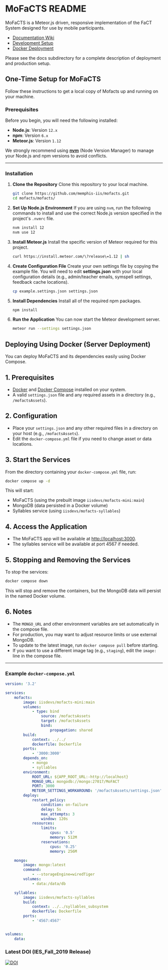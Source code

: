 # MoFaCTS README

MoFaCTS is a Meteor.js driven, responsive implementation of the FaCT System
designed for use by mobile participants.
- [Documentation Wiki](https://github.com/memphis-iis/mofacts/wiki)
- [Development Setup](#one-time-setup-for-mofacts)
- [Docker Deployment](#deploying-using-docker)

Please see the docs subdirectory for a complete description of deployment and
production setup.

## One-Time Setup for MoFaCTS

Follow these instructions to get a local copy of Mofacts up and running on your machine.

### Prerequisites

Before you begin, you will need the following installed:
* **Node.js**: Version `12.x`
* **npm**: Version `6.x`
* **Meteor.js**: Version `1.12`

We strongly recommend using **[nvm](https://github.com/nvm-sh/nvm)** (Node Version Manager) to manage your Node.js and npm versions to avoid conflicts.

---

### Installation

1.  **Clone the Repository**
    Clone this repository to your local machine.
    ```bash
    git clone https://github.com/memphis-iis/mofacts.git
    cd mofacts/mofacts/
    ```

2.  **Set Up Node.js Environment**
    If you are using `nvm`, run the following commands to install and use the correct Node.js version specified in the project's `.nvmrc` file.
    ```bash
    nvm install 12
    nvm use 12
    ```

3.  **Install Meteor.js**
    Install the specific version of Meteor required for this project.
    ```bash
    curl https://install.meteor.com/\?release\=1.12 | sh
    ```

4.  **Create Configuration File**
    Create your own settings file by copying the example file. You will need to edit **settings.json** with your local configuration details (e.g., admin/teacher emails, symspell settings, feedback cache locations).
    ```bash
    cp example.settings.json settings.json
    ```

5.  **Install Dependencies**
    Install all of the required npm packages.
    ```bash
    npm install
    ```

6.  **Run the Application**
    You can now start the Meteor development server.
    ```bash
    meteor run --settings settings.json
    ```

## Deploying Using Docker (Server Deployment)

You can deploy MoFaCTS and its dependencies easily using Docker Compose.

## 1. Prerequisites

- [Docker](https://docs.docker.com/get-docker/) and [Docker Compose](https://docs.docker.com/compose/) installed on your system.
- A valid `settings.json` file and any required assets in a directory (e.g., `/mofactsAssets`).

## 2. Configuration

- Place your `settings.json` and any other required files in a directory on your host (e.g., `/mofactsAssets`).
- Edit the `docker-compose.yml` file if you need to change asset or data locations.

## 3. Start the Services

From the directory containing your `docker-compose.yml` file, run:

```bash
docker compose up -d
```

This will start:
- MoFaCTS (using the prebuilt image `iisdevs/mofacts-mini:main`)
- MongoDB (data persisted in a Docker volume)
- Syllables service (using `iisdevs/mofacts-syllables`)

## 4. Access the Application

- The MoFaCTS app will be available at [http://localhost:3000](http://localhost:3000).
- The syllables service will be available at port 4567 if needed.

## 5. Stopping and Removing the Services

To stop the services:

```bash
docker compose down
```

This will stop and remove the containers, but the MongoDB data will persist in the named Docker volume.

## 6. Notes

- The `MONGO_URL` and other environment variables are set automatically in the compose file.
- For production, you may want to adjust resource limits or use external MongoDB.
- To update to the latest image, run `docker compose pull` before starting.
- If you want to use a different image tag (e.g., `staging`), edit the `image:` line in the compose file.

---

### Example `docker-compose.yml`

```yaml
version: '3.2'

services:
    mofacts:
        image: iisdevs/mofacts-mini:main
        volumes:
            - type: bind
                source: /mofactsAssets
                target: /mofactsAssets
                bind:
                    propagation: shared
        build:
            context: ../../
            dockerfile: Dockerfile
        ports:
            - '3000:3000'
        depends_on:
            - mongo
            - syllables
        environment:
            ROOT_URL: ${APP_ROOT_URL:-http://localhost}
            MONGO_URL: mongodb://mongo:27017/MoFACT
            PORT: 3000
            METEOR_SETTINGS_WORKAROUND: '/mofactsAssets/settings.json'
        deploy:
            restart_policy:
                condition: on-failure
                delay: 5s
                max_attempts: 3
                window: 120s
            resources:
                limits:
                    cpus: '0.5'
                    memory: 512M
                reservations:
                    cpus: '0.25'
                    memory: 256M

    mongo:
        image: mongo:latest
        command:
            - --storageEngine=wiredTiger
        volumes:
            - data:/data/db

    syllables:
        image: iisdevs/mofacts-syllables
        build:
            context: ../../syllables_subsystem
            dockerfile: Dockerfile
        ports:
            - '4567:4567'


volumes:
    data:
```

### Latest DOI (IES_Fall_2019 Release)

[![DOI](https://zenodo.org/badge/202790770.svg)](https://zenodo.org/badge/latestdoi/202790770)
